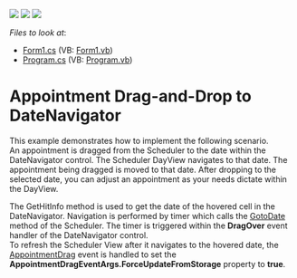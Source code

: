 <!-- default badges list -->
![](https://img.shields.io/endpoint?url=https://codecentral.devexpress.com/api/v1/VersionRange/128633510/15.2.4%2B)
[![](https://img.shields.io/badge/Open_in_DevExpress_Support_Center-FF7200?style=flat-square&logo=DevExpress&logoColor=white)](https://supportcenter.devexpress.com/ticket/details/E3893)
[![](https://img.shields.io/badge/📖_How_to_use_DevExpress_Examples-e9f6fc?style=flat-square)](https://docs.devexpress.com/GeneralInformation/403183)
<!-- default badges end -->
<!-- default file list -->
*Files to look at*:

* [Form1.cs](./CS/DragDropDateNavigator/Form1.cs) (VB: [Form1.vb](./VB/DragDropDateNavigator/Form1.vb))
* [Program.cs](./CS/DragDropDateNavigator/Program.cs) (VB: [Program.vb](./VB/DragDropDateNavigator/Program.vb))
<!-- default file list end -->
# Appointment Drag-and-Drop to DateNavigator


<p>This example demonstrates how to implement the following scenario.<br />
An appointment is dragged from the Scheduler to the date within the DateNavigator control. The Scheduler DayView navigates to that date. The appointment being dragged is moved to that date. After dropping to the selected date, you can adjust an appointment as your needs dictate within the DayView.</p><p>The GetHitInfo method is used to get the date of the hovered cell in the DateNavigator. Navigation is performed by timer which calls the <a href="http://documentation.devexpress.com/#WindowsForms/DevExpressXtraSchedulerSchedulerControl_GoToDatetopic1553"><u>GotoDate</u></a> method of the Scheduler. The timer is triggered within the <strong>DragOver</strong> event handler of the DateNavigator control.<br />
To refresh the Scheduler View after it navigates to the hovered date, the <a href="http://documentation.devexpress.com/#WindowsForms/DevExpressXtraSchedulerSchedulerControl_AppointmentDragtopic"><u>AppointmentDrag</u></a> event is handled to set the <strong>AppointmentDragEventArgs.ForceUpdateFromStorage</strong> property to <strong>true</strong>.</p>

<br/>


